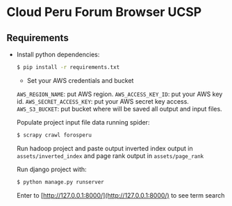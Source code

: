 # Cloud Peru Forum Browser UCSP


## Requirements

- Install python dependencies:
  ```bash
  $ pip install -r requirements.txt
  ```

  - Set your AWS credentials and bucket

  `AWS_REGION_NAME`: put AWS region.
  `AWS_ACCESS_KEY_ID`: put your AWS key id.
  `AWS_SECRET_ACCESS_KEY`: put your AWS secret key access.
  `AWS_S3_BUCKET`: put bucket where will be saved all output and input files.

  Populate project input file data running spider:

  ```bash
  $ scrapy crawl forosperu
  ```

  Run hadoop project and paste output inverted index output in
  `assets/inverted_index` and page rank output in `assets/page_rank`

  Run django project with:

  ```bash
  $ python manage.py runserver
  ```

  Enter to [http://127.0.0.1:8000/](http://127.0.0.1:8000/) to see term search
